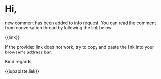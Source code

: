 # Hi,

new comment has been added to info request. You can read the comment from conversation thread by following the link below.

{{link}}

If the provided link does not work, try to copy and paste the link into your browser's address bar.

Kind regards,

{{lupapiste.link}}
